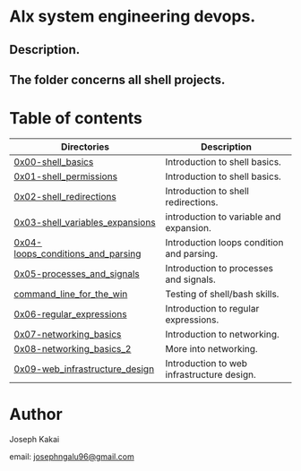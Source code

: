 # Alx system engineering devops.


## Description.

## The folder concerns all shell projects.


# Table of contents 
Directories | Description
------------|------------
[0x00-shell_basics](./0x00-shell_basics) | Introduction to shell basics.
[0x01-shell_permissions](./0x01-shell_permisisons) | Introduction to shell basics.
[0x02-shell_redirections](./0x02-shell_redirections) | Introduction to shell redirections.
[0x03-shell_variables_expansions](./0x03-shell_variablles_expansions) | introduction to variable and expansion.
[0x04-loops_conditions_and_parsing](./0x04-loops_conditions_and_parsing) | Introduction loops condition and parsing.
[0x05-processes_and_signals](./0x05-processes_and_signals) | Introduction to processes and signals.
[command_line_for_the_win](./command_line_for_the_win) | Testing of shell/bash skills.
[0x06-regular_expressions](./0x06-regular_expressions) | Introduction to regular expressions.
[0x07-networking_basics](./0x07-networking_basics) | Introduction to networking.
[0x08-networking_basics_2](./0x08-networking_basics_2) | More into networking.
[0x09-web_infrastructure_design](./0x09-web_infrastructure_design) | Introduction to web infrastructure design.

# Author

Joseph Kakai


email: josephngalu96@gmail.com
